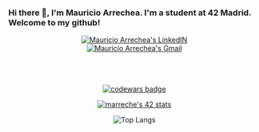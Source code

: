 ### Hi there 👋, I'm Mauricio Arrechea. I'm a student at 42 Madrid. Welcome to my github! <br>


 
<div align="center">
	
<a href="https://www.linkedin.com/in/mauricioarrechea/" target="_blank" rel="noopener noreferrer">
  <img alt="Mauricio Arrechea's LinkedIN" src="https://img.shields.io/badge/linkedin%20-%230077B5.svg?&style=for-the-badge&logo=linkedin&logoColor=white" />
</a>
</div>

<div align="center">
<a href="mailto:mauriarrechea@gmail.com" target="_blank" rel="noopener noreferrer">
	<img alt="Mauricio Arrechea's Gmail"  src="https://img.shields.io/badge/mauriarrechea%20-%23E4405F.svg?&style=for-the-badge&logo=Gmail&logoColor=white" />
</div>
<br>
<br>
<br>
<div align="center">

[![codewars badge](https://www.codewars.com/users/marreche/badges/large)](https://www.codewars.com/users/marreche)


[![marreche's 42 stats](https://badge42.herokuapp.com/api/stats/marreche?darkmode=true&cursus=cursus)](https://github.com/Marreche/badge42)

![Top Langs](https://github-readme-stats.vercel.app/api/top-langs/?username=Bortize&layout=compact)
</div>
